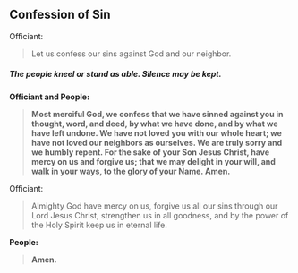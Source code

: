 ## Confession of Sin
Officiant:
> Let us confess our sins against God and our neighbor.

##### The people kneel or stand as able. Silence may be kept.

**Officiant and People:**
> **Most merciful God,
we confess that we have sinned against you
in thought, word, and deed,
by what we have done,
and by what we have left undone.
We have not loved you with our whole heart;
we have not loved our neighbors as ourselves.
We are truly sorry and we humbly repent.
For the sake of your Son Jesus Christ,
have mercy on us and forgive us;
that we may delight in your will,
and walk in your ways,
to the glory of your Name. Amen.**

Officiant:
> Almighty God have mercy on us, forgive us all our sins through our Lord Jesus Christ, strengthen us in all goodness, and by the power of the Holy Spirit keep us in eternal life.

**People:**
> **Amen.**
